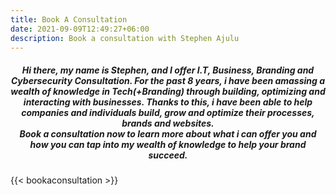 ```yaml
---
title: Book A Consultation
date: 2021-09-09T12:49:27+06:00
description: Book a consultation with Stephen Ajulu
---
```


<h5 align="center">Hi there, my name is Stephen, and I offer I.T, Business, Branding and Cybersecurity Consultation. For the past 8 years, i have been amassing a wealth of knowledge in Tech(+Branding) through building, optimizing and interacting with businesses. Thanks to this, i have been able to help companies and individuals build, grow and optimize their processes, brands and websites. <br> Book a consultation now to learn more about what i can offer you and how you can tap into my wealth of knowledge to help your brand succeed.</h5>

{{< bookaconsultation >}}
